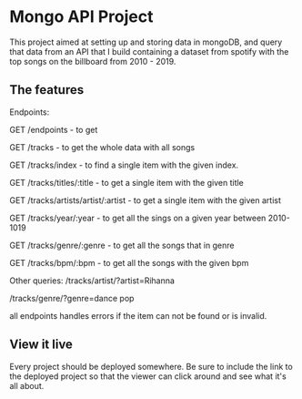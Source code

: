 # Mongo API Project

This project aimed at setting up and storing data in mongoDB, and query that data from an API that I build containing a dataset from spotify with the top songs on the billboard from 2010 - 2019.

## The features

Endpoints:

GET /endpoints - to get

GET /tracks - to get the whole data with all songs

GET /tracks/index - to find a single item with the given index.

GET /tracks/titles/:title - to get a single item with the given title

GET /tracks/artists/artist/:artist - to get a single item with the given artist

GET /tracks/year/:year - to get all the sings on a given year between 2010-1019

GET /tracks/genre/:genre - to get all the songs that in genre

GET /tracks/bpm/:bpm - to get all the songs with the given bpm

Other queries:
/tracks/artist/?artist=Rihanna

/tracks/genre/?genre=dance pop

all endpoints handles errors if the item can not be found or is invalid.

## View it live

Every project should be deployed somewhere. Be sure to include the link to the deployed project so that the viewer can click around and see what it's all about.

